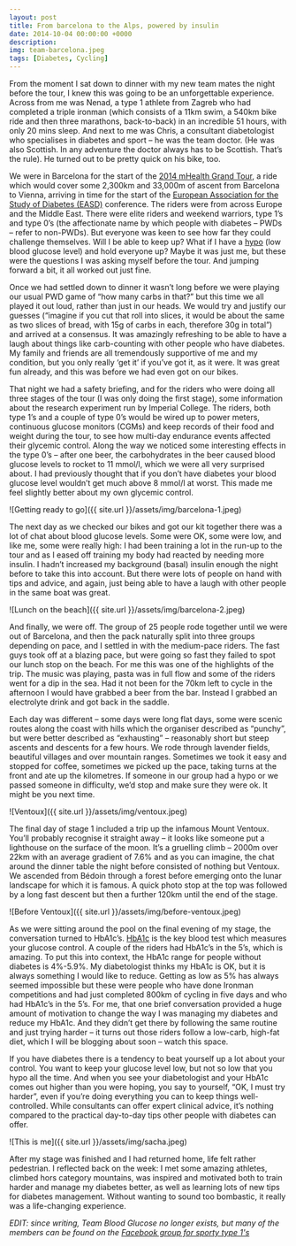 ```yaml
---
layout: post
title: From barcelona to the Alps, powered by insulin
date: 2014-10-04 00:00:00 +0000
description: 
img: team-barcelona.jpeg
tags: [Diabetes, Cycling]
---
```

From the moment I sat down to dinner with my new team mates the night before the tour, I knew this was going to be an unforgettable experience. Across from me was Nenad, a type 1 athlete from Zagreb who had completed a triple ironman (which consists of a 11km swim, a 540km bike ride and then three marathons, back-to-back) in an incredible 51 hours, with only 20 mins sleep. And next to me was Chris, a consultant diabetologist who specialises in diabetes and sport – he was the team doctor. (He was also Scottish. In any adventure the doctor always has to be Scottish. That’s the rule). He turned out to be pretty quick on his bike, too.

We were in Barcelona for the start of the [2014 mHealth Grand Tour](http://www.mhealthtour.com/), a ride which would cover some 2,300km and 33,000m of ascent from Barcelona to Vienna, arriving in time for the start of the [European Association for the Study of Diabetes (EASD)](http://www.easd.org/) conference. The riders were from across Europe and the Middle East. There were elite riders and weekend warriors, type 1’s and type 0’s (the affectionate name by which people with diabetes – PWDs  – refer to non-PWDs). But everyone was keen to see how far they could challenge themselves. Will I be able to keep up? What if I have a [hypo](http://www.diabetes.co.uk/Diabetes-and-Hypoglycaemia.html) (low blood glucose level) and hold everyone up? Maybe it was just me, but these were the questions I was asking myself before the tour. And jumping forward a bit, it all worked out just fine.

Once we had settled down to dinner it wasn’t long before we were playing our usual PWD game of “how many carbs in that?” but this time we all played it out loud, rather than just in our heads. We would try and justify our guesses (“imagine if you cut that roll into slices, it would be about the same as two slices of bread, with 15g of carbs in each, therefore 30g in total”) and arrived at a consensus. It was amazingly refreshing to be able to have a laugh about things like carb-counting with other people who have diabetes. My family and friends are all tremendously supportive of me and my condition, but you only really ‘get it’ if you’ve got it, as it were. It was great fun already, and this was before we had even got on our bikes.

That night we had a safety briefing, and for the riders who were doing all three stages of the tour (I was only doing the first stage), some information about the research experiment run by Imperial College. The riders, both type 1’s and a couple of type 0’s would be wired up to power meters, continuous glucose monitors (CGMs) and keep records of their food and weight during the tour, to see how multi-day endurance events affected their glycemic control. Along the way we noticed some interesting effects in the type 0’s – after one beer, the carbohydrates in the beer caused blood glucose levels to rocket to 11 mmol/l, which we were all very surprised about. I had previously thought that if you don’t have diabetes your blood glucose level wouldn’t get much above 8 mmol/l at worst. This made me feel slightly better about my own glycemic control.

![Getting ready to go]({{ site.url }}/assets/img/barcelona-1.jpeg)

The next day as we checked our bikes and got our kit together there was a lot of chat about blood glucose levels. Some were OK, some were low, and like me, some were really high: I had been training a lot in the run-up to the tour and as I eased off training my body had reacted by needing more insulin. I hadn’t increased my background (basal) insulin enough the night before to take this into account. But there were lots of people on hand with tips and advice, and again, just being able to have a laugh with other people in the same boat was great.

![Lunch on the beach]({{ site.url }}/assets/img/barcelona-2.jpeg)

And finally, we were off. The group of 25 people rode together until we were out of Barcelona, and then the pack naturally split into three groups depending on pace, and I settled in with the medium-pace riders. The fast guys took off at a blazing pace, but were going so fast they failed to spot our lunch stop on the beach. For me this was one of the highlights of the trip. The music was playing, pasta was in full flow and some of the riders went for a dip in the sea. Had it not been for the 70km left to cycle in the afternoon I would have grabbed a beer from the bar. Instead I grabbed an electrolyte drink and got back in the saddle.

Each day was different – some days were long flat days, some were scenic routes along the coast with hills which the organiser described as “punchy”, but were better described as “exhausting” – reasonably short but steep ascents and descents for a few hours. We rode through lavender fields, beautiful villages and over mountain ranges. Sometimes we took it easy and stopped for coffee, sometimes we picked up the pace, taking turns at the front and ate up the kilometres.  If someone in our group had a hypo or we passed someone in difficulty, we’d stop and make sure they were ok. It might be you next time.

![Ventoux]({{ site.url }}/assets/img/ventoux.jpeg)

The final day of stage 1 included a trip up the infamous Mount Ventoux. You’ll probably recognise it straight away – it looks like someone put a lighthouse on the surface of the moon. It’s a gruelling climb – 2000m over 22km with an average gradient of 7.6% and as you can imagine, the chat around the dinner table the night before consisted of nothing but Ventoux. We ascended from Bédoin through a forest before emerging onto the lunar landscape for which it is famous. A quick photo stop at the top was followed by a long fast descent but then a further 120km until the end of the stage.

![Before Ventoux]({{ site.url }}/assets/img/before-ventoux.jpeg)

As we were sitting around the pool on the final evening of my stage, the conversation turned to HbA1c’s. [HbA1c](http://www.diabetes.co.uk/what-is-hba1c.html) is the key blood test which measures your glucose control. A couple of the riders had HbA1c’s in the 5’s, which is amazing. To put this into context, the HbA1c range for people without diabetes is 4%-5.9%. My diabetologist thinks my HbA1c is OK, but it is always something I would like to reduce. Getting as low as 5% has always seemed impossible but these were people who have done Ironman competitions and had just completed 800km of cycling in five days and who had HbA1c’s in the 5’s. For me, that one brief conversation provided a huge amount of motivation to change the way I was managing my diabetes and reduce my HbA1c. And they didn’t get there by following the same routine and just trying harder – it turns out those riders follow a low-carb, high-fat diet, which I will be blogging about soon – watch this space.

If you have diabetes there is a tendency to beat yourself up a lot about your control. You want to keep your glucose level low, but not so low that you hypo all the time. And when you see your diabetologist and your HbA1c comes out higher than you were hoping, you say to yourself, “OK, I must try harder”, even if you’re doing everything you can to keep things well-controlled. While consultants can offer expert clinical advice, it’s nothing compared to the practical day-to-day tips other people with diabetes can offer.

![This is me]({{ site.url }}/assets/img/sacha.jpeg)

After my stage was finished and I had returned home, life felt rather pedestrian. I reflected back on the week: I met some amazing athletes, climbed hors category mountains, was inspired and motivated both to train harder and manage my diabetes better, as well as learning lots of new tips for diabetes management. Without wanting to sound too bombastic, it really was a life-changing experience.

_EDIT: since writing, Team Blood Glucose no longer exists, but many of the members can be found on the [Facebook group for sporty type 1's](https://www.facebook.com/groups/SportyT1/)_
